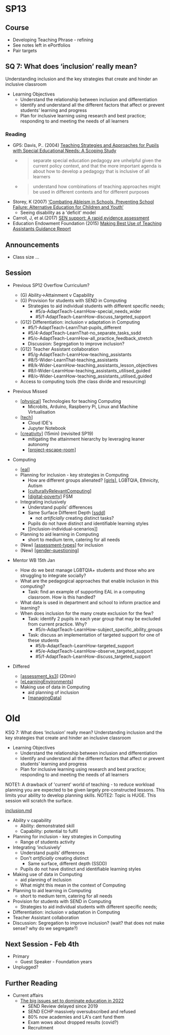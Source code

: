 SP13
====

Course
------

* Developing Teaching Phrase - refining
* See notes left in ePortfolios
* Pair targets


SQ 7: What does ‘inclusion’ really mean?
-----------------------------------------

Understanding inclusion and the key strategies that create and hinder an inclusive classroom

* Learning Objectives
    * Understand the relationship between inclusion and differentiation
    * Identify and understand all the different factors that affect or prevent students’ learning and progress
    * Plan for inclusive learning using research and best practice; responding to and meeting the needs of all learners

### Reading
* GP5: Davis, P.. (2004) [Teaching Strategies and Approaches for Pupils with Special Educational Needs: A Scoping Study](http://dera.ioe.ac.uk/id/eprint/6059)
    * > separate special education pedagogy are unhelpful given the current policy context, and that the more important agenda is about how to develop a pedagogy that is inclusive of all learners
    * > understand how combinations of teaching approaches might be used in different contexts and for different purposes
* Storey, K (2007) [‘Combating Ableism in Schools, Preventing School Failure: Alternative Education for Children and Youth’](https://doi.org/10.3200/PSFL.52.1.56-58)
    * Seeing disability as a 'deficit' model
* Carroll, J, et al.(2017) [SEN support: A rapid evidence assessment](https://assets.publishing.service.gov.uk/government/uploads/system/uploads/attachment_data/file/628630/DfE_SEN_Support_REA_Report.pdf)
* Education Endowment Foundation (2015) [Making Best Use of Teaching Assistants Guidance Report](https://educationendowmentfoundation.org.uk/education-evidence/guidance-reports/teaching-assistants)




Announcements
-------------

* Class size ...

Session
-------

* Previous SP12 Overflow Curriculum?
    * (G) Ability->Attainment v Capability 
    * (G) Provision for students with SEND in Computing
        * Strategies to aid individual students with different specific needs;
            * #5/a-AdaptTeach-LearnHow-special_needs_wider
            * #5/f-AdaptTeach-LearnHow-discuss_targeted_support
    * (G12) Differentiation: inclusion v adaptation in Computing
        * #5/1-AdaptTeach-LearnThat-pupils_different
        * #5/4-AdaptTeach-LearnThat-no_separate_tasks_ssdd
        * #5/o-AdaptTeach-LearnHow-all_practice_feedback_stretch
        * Discussion: Segregation to improve inclusion?
    * (G12) Teacher Assistant collaboration
        * #5/g-AdaptTeach-LearnHow-teaching_assistants
        * #8/5-Wider-LearnThat-teaching_assistants
        * #8/k-Wider-LearnHow-teaching_assistants_lesson_objectives
        * #8/l-Wider-LearnHow-teaching_assistants_utilised_guided
        * #8/o-Wider-LearnHow-teaching_assistants_utilised_guided
    * Access to computing tools (the class divide and resourcing)
* Previous Missed
    * [[physical]] Technologies for teaching Computing
        * Microbits, Arduino, Raspberry Pi, Linux and Machine Virtualisation
    * [[tech]]
        * Cloud IDE's
        * Jupyter Notebook
    * [[creativity]] (15min) (revisited SP19)
        * mitigating the attainment hierarchy by leveraging leaner autonomy
        * [[project-escape-room]]
* Computing
    * [[eal]]
    * Planning for inclusion - key strategies in Computing
        * How are different groups alienated? [[girls]], LGBTQIA, Ethnicity, Autism
        * [[culturallyRelevantComputing]]
        * [[digital-poverty]] FSM
    * Integrating inclusively
        * Understand pupils’ differences
        * Same Surface Different Depth [[ssdd]] 
            * not _artificially_ creating distinct tasks?
        * Pupils do not have distinct and identifiable learning styles
        * [[inclusion-individual-scenarios]]
    * Planning to aid learning in Computing
        * short to medium term, catering for all needs
    * (New) [[assessment-types]] for inclusion
    * (New) [[gender-questioning]]
* Mentor WB 15th Jan
    * How do we best manage LGBTQIA+ students and those who are struggling to integrate socially? 
    * What are the pedagogical approaches that enable inclusion in this computing?
        * Task: find an example of supporting EAL in a computing classroom. How is this handled?
    * What data is used in department and school to inform practice and learning?
    * When does inclusion for the many create exclusion for the few?
        * Task: identify 2 pupils in each year group that may be excluded from current practice. Why?
            * #5/n-AdaptTeach-LearnHow-subject_specific_ability_groups
        * Task: discuss an implementation of targeted support for one of these students
            * #5/b-AdaptTeach-LearnHow-targeted_support
            * #5/e-AdaptTeach-LearnHow-observe_targeted_support
            * #5/f-AdaptTeach-LearnHow-discuss_targeted_support




* Differed
    * [[assessment_ks3]] (20min)
    * [[eLearningEnvironments]]
    * Making use of data in Computing
        * aid planning of inclusion
        * [[managingData]]







Old
===

KSQ 7: What does ‘inclusion’ really mean?
Understanding inclusion and the key strategies that create and hinder an inclusive classroom
* Learning Objectives
    * Understand the relationship between inclusion and differentiation
    * Identify and understand all the different factors that affect or prevent students’ learning and progress
    * Plan for inclusive learning using research and best practice; responding to and meeting the needs of all learners

NOTE1: A drawback of 'current' world of teaching - to reduce workload planning you are expected to be given largely pre-constructed lessons. This limits your ability to develop planning skills.
NOTE2: Topic is HUGE. This session will scratch the surface.

[inclusion.md](./inclusion.md)

* Ability v capability
    * Ability: demonstrated skill
    * Capability: potential to fulfil
* Planning for inclusion - key strategies in Computing
    * Range of students activity
* Integrating 'inclusively'
    * Understand pupils’ differences
    * Don't _artificially_ creating distinct
        * Same surface, different depth (SSDD)
    * Pupils do not have distinct and identifiable learning styles
* Making use of data in Computing
    * aid planning of inclusion
    * What might this mean in the context of Computing
* Planning to aid learning in Computing
    * short to medium term, catering for all needs
* Provision for students with SEND in Computing
    * Strategies to aid individual students with different specific needs;
* Differentiation: inclusion v adaptation in Computing
* Teacher Assistant collaboration
* Discussion: Segregation to improve inclusion? (wait? that does not make sense? why do we segregate?)


Next Session - Feb 4th
------------

* Primary
    * Guest Speaker - Foundation years
* Unplugged?


Further Reading
---------------

* Current affairs
    * [The big issues set to dominate education in 2022](https://www.tes.com/magazine/analysis/general/big-issues-set-dominate-education-2022)
        * SEND Review delayed since 2019
        * SEND ECHP massively oversubscribed and refused
        * 80% now academies and LA's cant fund them
        * Exam wows about dropped results (covid?)
        * Recruitment


[//begin]: # "Autogenerated link references for markdown compatibility"
[physical]: physical.md "Physical Computing - Tangible Computing"
[tech]: tech.md "Technologies for Teaching Computing"
[creativity]: creativity.md "Creativity"
[project-escape-room]: project-escape-room.md "Project: Escape Room"
[eal]: eal.md "English as an Additional Language (EAL)"
[girls]: girls.md "Girls in Computing"
[culturallyRelevantComputing]: culturallyRelevantComputing.md "Culturally Relevant Computing"
[digital-poverty]: digital-poverty.md "digital-poverty"
[ssdd]: ssdd.md "Same Surface - Different Depth"
[inclusion-individual-planning]: inclusion-individual-planning.md "inclusion-individual-planning"
[assessment-types]: assessment-types.md "Assessment Types"
[gender-questioning]: gender-questioning.md "gender questioning"
[assessment_ks3]: assessment_ks3.md "Assessment - KS3"
[eLearningEnvironments]: eLearningEnvironments.md "eLearning Environments"
[managingData]: managingData.md "Managing Data"
[//end]: # "Autogenerated link references"